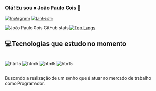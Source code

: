 ### Olá! Eu sou o João Paulo Gois 👋

[![Instagram](https://img.shields.io/badge/Instagram-E4405F?style=for-the-badge&logo=instagram&logoColor=white)](https://www.instagram.com/jpgois01/)
[![LinkedIn](https://img.shields.io/badge/LinkedIn-0077B5?style=for-the-badge&logo=linkedin&logoColor=white)](https://www.linkedin.com/in/jo%C3%A3o-paulo-gois-b157781a1/)

![João Paulo Gois GitHub stats](https://github-readme-stats.vercel.app/api?username=jpgois10&show_icons=true&theme=dracula)
[![Top Langs](https://github-readme-stats.vercel.app/api/top-langs/?username=jpgois10&layout=compact&theme=dracula)](https://github.com/jpgois10/github-readme-stats)

## 💻Tecnologias que estudo no momento
<div style="display: inline_block"><br/>
  <img align="center" alt="html5" src="https://img.shields.io/badge/HTML5-E34F26?style=for-the-badge&logo=html5&logoColor=white"/>
  <img align="center" alt="html5" src="https://img.shields.io/badge/CSS3-1572B6?style=for-the-badge&logo=css3&logoColor=white"/>
  <img align="center" alt="html5" src="https://img.shields.io/badge/JavaScript-323330?style=for-the-badge&logo=javascript&logoColor=F7DF1E"/>
  <img align="center" alt="html5" src="https://img.shields.io/badge/Java-ED8B00?style=for-the-badge&logo=java&logoColor=white"/>
</div><br/>

Buscando a realização de um sonho que é atuar no mercado de trabalho como Programador.
